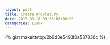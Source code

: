 ```yaml
---
layout: post                                                                                                              
title: Create Droplet.Py                                                                                                                       
date: 2015-03-18 09:38:06+00:00                                                                                                                        
categories: Linux                                                                                                                
---                                                                                                                              
```


{% gist makeittotop/2b9d3e5493f0a537836c %}                                                                                                           

